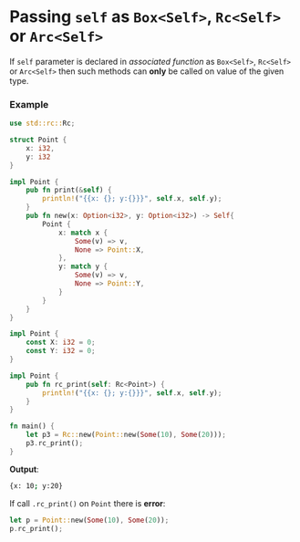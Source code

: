 # Passing ``self`` as ``Box<Self>``, ``Rc<Self>`` or ``Arc<Self>``
If ``self`` parameter is declared in *associated function* as ``Box<Self>``, ``Rc<Self>`` or ``Arc<Self>`` then such methods can **only** be called on value of the given type.

### Example
```Rust
use std::rc::Rc;

struct Point {
    x: i32,
    y: i32
}

impl Point {
    pub fn print(&self) {
        println!("{{x: {}; y:{}}}", self.x, self.y);
    }
    pub fn new(x: Option<i32>, y: Option<i32>) -> Self{
        Point { 
            x: match x {
                Some(v) => v,
                None => Point::X,
            }, 
            y: match y {
                Some(v) => v,
                None => Point::Y,
            }
        }
    }
}

impl Point {
    const X: i32 = 0;
    const Y: i32 = 0;
}

impl Point {
    pub fn rc_print(self: Rc<Point>) {
        println!("{{x: {}; y:{}}}", self.x, self.y);
    }
}

fn main() {
    let p3 = Rc::new(Point::new(Some(10), Some(20)));
    p3.rc_print();
}
```

**Output**:
```bash
{x: 10; y:20}                                                                                                                                                               
```

If call ``.rc_print()`` on ``Point`` there is **error**:
```Rust
let p = Point::new(Some(10), Some(20));
p.rc_print();
```